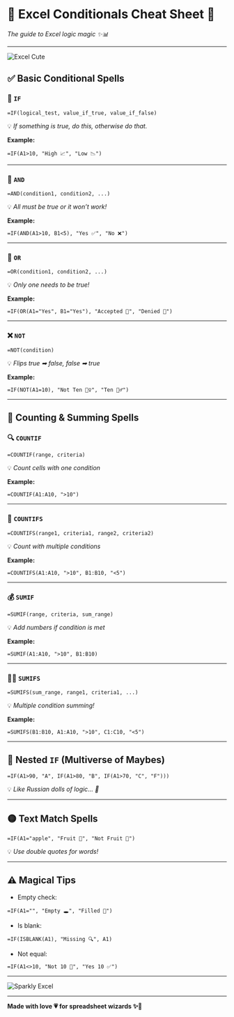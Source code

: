# 🎀 Excel Conditionals Cheat Sheet 🎀  
_The guide to Excel logic magic ✨📊_

---

![Excel Cute](https://media.giphy.com/media/5GoVLqeAOo6PK/giphy.gif)

## ✅ Basic Conditional Spells

### 🧠 `IF`  
```excel
=IF(logical_test, value_if_true, value_if_false)
```
💡 _If something is true, do this, otherwise do that._

**Example:**  
```excel
=IF(A1>10, "High 📈", "Low 📉")
```

---

### 🤝 `AND`  
```excel
=AND(condition1, condition2, ...)
```
💡 _All must be true or it won’t work!_

**Example:**  
```excel
=IF(AND(A1>10, B1<5), "Yes ✅", "No ❌")
```

---

### 🔀 `OR`  
```excel
=OR(condition1, condition2, ...)
```
💡 _Only one needs to be true!_

**Example:**  
```excel
=IF(OR(A1="Yes", B1="Yes"), "Accepted 💌", "Denied 🚫")
```

---

### ❌ `NOT`  
```excel
=NOT(condition)
```
💡 _Flips true ➡ false, false ➡ true_

**Example:**  
```excel
=IF(NOT(A1=10), "Not Ten 🙅‍♀️", "Ten 🙆‍♂️")
```

---

## 🔢 Counting & Summing Spells

### 🔍 `COUNTIF`  
```excel
=COUNTIF(range, criteria)
```
💡 _Count cells with one condition_

**Example:**  
```excel
=COUNTIF(A1:A10, ">10")
```

---

### 🧮 `COUNTIFS`  
```excel
=COUNTIFS(range1, criteria1, range2, criteria2)
```
💡 _Count with multiple conditions_

**Example:**  
```excel
=COUNTIFS(A1:A10, ">10", B1:B10, "<5")
```

---

### 💰 `SUMIF`  
```excel
=SUMIF(range, criteria, sum_range)
```
💡 _Add numbers if condition is met_

**Example:**  
```excel
=SUMIF(A1:A10, ">10", B1:B10)
```

---

### 🧙‍♀️ `SUMIFS`  
```excel
=SUMIFS(sum_range, range1, criteria1, ...)
```
💡 _Multiple condition summing!_

**Example:**  
```excel
=SUMIFS(B1:B10, A1:A10, ">10", C1:C10, "<5")
```

---

## 🔁 Nested `IF` (Multiverse of Maybes)

```excel
=IF(A1>90, "A", IF(A1>80, "B", IF(A1>70, "C", "F")))
```
💡 _Like Russian dolls of logic... 🎎_

---

## 🟡 Text Match Spells

```excel
=IF(A1="apple", "Fruit 🍎", "Not Fruit 😬")
```
💡 _Use double quotes for words!_

---

## ⚠️ Magical Tips

- Empty check:  
```excel
=IF(A1="", "Empty 🕳️", "Filled 💖")
```

- Is blank:  
```excel
=IF(ISBLANK(A1), "Missing 🔍", A1)
```

- Not equal:  
```excel
=IF(A1<>10, "Not 10 🙅", "Yes 10 ✅")
```

---

![Sparkly Excel](https://media.giphy.com/media/YT8qB3xG4b2w/giphy.gif)

---

**Made with love 💗 for spreadsheet wizards ✨🧙**  
